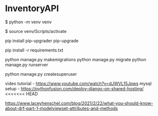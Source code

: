 # InventoryAPI

$ python -m venv venv

$ source venv/Scripts/activate

pip install pip-upgrader pip-upgrade

pip install -r requirements.txt

python manage.py makemigrations
python manage.py migrate
python manage.py runserver

python manage.py createsuperuser

video tutorial - https://www.youtube.com/watch?v=dJWVL15Jpws mysql setup - https://pythonfusion.com/deploy-django-on-shared-hosting/ <<<<<<< HEAD

https://www.laceyhenschel.com/blog/2021/2/22/what-you-should-know-about-drf-part-1-modelviewset-attributes-and-methods

<!--

python manage.py migrate --fake app zero
python manage.py migrate --fake
python manage.py makemigrations *app* --empty

-->
